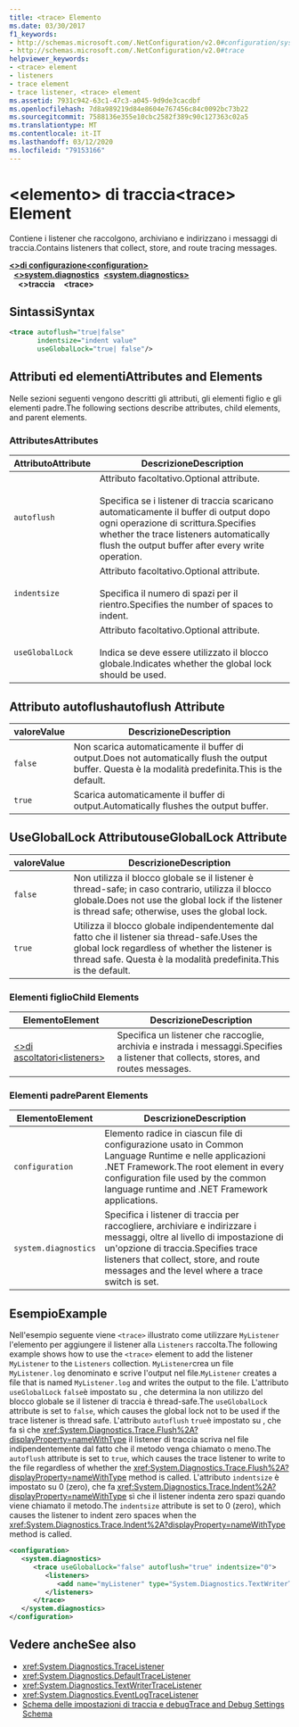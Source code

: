 ```yaml
---
title: <trace> Elemento
ms.date: 03/30/2017
f1_keywords:
- http://schemas.microsoft.com/.NetConfiguration/v2.0#configuration/system.diagnostics/trace
- http://schemas.microsoft.com/.NetConfiguration/v2.0#trace
helpviewer_keywords:
- <trace> element
- listeners
- trace element
- trace listener, <trace> element
ms.assetid: 7931c942-63c1-47c3-a045-9d9de3cacdbf
ms.openlocfilehash: 7d8a989219d84e8604e767456c84c0092bc73b22
ms.sourcegitcommit: 7588136e355e10cbc2582f389c90c127363c02a5
ms.translationtype: MT
ms.contentlocale: it-IT
ms.lasthandoff: 03/12/2020
ms.locfileid: "79153166"
---
```

# <a name="trace-element"></a><span data-ttu-id="7f446-102">\<elemento> di traccia</span><span class="sxs-lookup"><span data-stu-id="7f446-102">\<trace> Element</span></span>
<span data-ttu-id="7f446-103">Contiene i listener che raccolgono, archiviano e indirizzano i messaggi di traccia.</span><span class="sxs-lookup"><span data-stu-id="7f446-103">Contains listeners that collect, store, and route tracing messages.</span></span>  
  
[<span data-ttu-id="7f446-104">**\<>di configurazione**</span><span class="sxs-lookup"><span data-stu-id="7f446-104">**\<configuration>**</span></span>](../configuration-element.md)  
<span data-ttu-id="7f446-105">&nbsp;&nbsp;[**\<>system.diagnostics**](system-diagnostics-element.md)</span><span class="sxs-lookup"><span data-stu-id="7f446-105">&nbsp;&nbsp;[**\<system.diagnostics>**](system-diagnostics-element.md)</span></span>  
<span data-ttu-id="7f446-106">&nbsp;&nbsp;&nbsp;&nbsp;**\<>traccia**</span><span class="sxs-lookup"><span data-stu-id="7f446-106">&nbsp;&nbsp;&nbsp;&nbsp;**\<trace>**</span></span>  
  
## <a name="syntax"></a><span data-ttu-id="7f446-107">Sintassi</span><span class="sxs-lookup"><span data-stu-id="7f446-107">Syntax</span></span>  
  
```xml  
<trace autoflush="true|false"
       indentsize="indent value"  
       useGlobalLock="true| false"/>  
```  
  
## <a name="attributes-and-elements"></a><span data-ttu-id="7f446-108">Attributi ed elementi</span><span class="sxs-lookup"><span data-stu-id="7f446-108">Attributes and Elements</span></span>  
 <span data-ttu-id="7f446-109">Nelle sezioni seguenti vengono descritti gli attributi, gli elementi figlio e gli elementi padre.</span><span class="sxs-lookup"><span data-stu-id="7f446-109">The following sections describe attributes, child elements, and parent elements.</span></span>  
  
### <a name="attributes"></a><span data-ttu-id="7f446-110">Attributes</span><span class="sxs-lookup"><span data-stu-id="7f446-110">Attributes</span></span>  
  
|<span data-ttu-id="7f446-111">Attributo</span><span class="sxs-lookup"><span data-stu-id="7f446-111">Attribute</span></span>|<span data-ttu-id="7f446-112">Descrizione</span><span class="sxs-lookup"><span data-stu-id="7f446-112">Description</span></span>|  
|---------------|-----------------|  
|`autoflush`|<span data-ttu-id="7f446-113">Attributo facoltativo.</span><span class="sxs-lookup"><span data-stu-id="7f446-113">Optional attribute.</span></span><br /><br /> <span data-ttu-id="7f446-114">Specifica se i listener di traccia scaricano automaticamente il buffer di output dopo ogni operazione di scrittura.</span><span class="sxs-lookup"><span data-stu-id="7f446-114">Specifies whether the trace listeners automatically flush the output buffer after every write operation.</span></span>|  
|`indentsize`|<span data-ttu-id="7f446-115">Attributo facoltativo.</span><span class="sxs-lookup"><span data-stu-id="7f446-115">Optional attribute.</span></span><br /><br /> <span data-ttu-id="7f446-116">Specifica il numero di spazi per il rientro.</span><span class="sxs-lookup"><span data-stu-id="7f446-116">Specifies the number of spaces to indent.</span></span>|  
|`useGlobalLock`|<span data-ttu-id="7f446-117">Attributo facoltativo.</span><span class="sxs-lookup"><span data-stu-id="7f446-117">Optional attribute.</span></span><br /><br /> <span data-ttu-id="7f446-118">Indica se deve essere utilizzato il blocco globale.</span><span class="sxs-lookup"><span data-stu-id="7f446-118">Indicates whether the global lock should be used.</span></span>|  
  
## <a name="autoflush-attribute"></a><span data-ttu-id="7f446-119">Attributo autoflush</span><span class="sxs-lookup"><span data-stu-id="7f446-119">autoflush Attribute</span></span>  
  
|<span data-ttu-id="7f446-120">valore</span><span class="sxs-lookup"><span data-stu-id="7f446-120">Value</span></span>|<span data-ttu-id="7f446-121">Descrizione</span><span class="sxs-lookup"><span data-stu-id="7f446-121">Description</span></span>|  
|-----------|-----------------|  
|`false`|<span data-ttu-id="7f446-122">Non scarica automaticamente il buffer di output.</span><span class="sxs-lookup"><span data-stu-id="7f446-122">Does not automatically flush the output buffer.</span></span> <span data-ttu-id="7f446-123">Questa è la modalità predefinita.</span><span class="sxs-lookup"><span data-stu-id="7f446-123">This is the default.</span></span>|  
|`true`|<span data-ttu-id="7f446-124">Scarica automaticamente il buffer di output.</span><span class="sxs-lookup"><span data-stu-id="7f446-124">Automatically flushes the output buffer.</span></span>|  
  
## <a name="usegloballock-attribute"></a><span data-ttu-id="7f446-125">UseGlobalLock Attributo</span><span class="sxs-lookup"><span data-stu-id="7f446-125">useGlobalLock Attribute</span></span>  
  
|<span data-ttu-id="7f446-126">valore</span><span class="sxs-lookup"><span data-stu-id="7f446-126">Value</span></span>|<span data-ttu-id="7f446-127">Descrizione</span><span class="sxs-lookup"><span data-stu-id="7f446-127">Description</span></span>|  
|-----------|-----------------|  
|`false`|<span data-ttu-id="7f446-128">Non utilizza il blocco globale se il listener è thread-safe; in caso contrario, utilizza il blocco globale.</span><span class="sxs-lookup"><span data-stu-id="7f446-128">Does not use the global lock if the listener is thread safe; otherwise, uses the global lock.</span></span>|  
|`true`|<span data-ttu-id="7f446-129">Utilizza il blocco globale indipendentemente dal fatto che il listener sia thread-safe.</span><span class="sxs-lookup"><span data-stu-id="7f446-129">Uses the global lock regardless of whether the listener is thread safe.</span></span> <span data-ttu-id="7f446-130">Questa è la modalità predefinita.</span><span class="sxs-lookup"><span data-stu-id="7f446-130">This is the default.</span></span>|  
  
### <a name="child-elements"></a><span data-ttu-id="7f446-131">Elementi figlio</span><span class="sxs-lookup"><span data-stu-id="7f446-131">Child Elements</span></span>  
  
|<span data-ttu-id="7f446-132">Elemento</span><span class="sxs-lookup"><span data-stu-id="7f446-132">Element</span></span>|<span data-ttu-id="7f446-133">Descrizione</span><span class="sxs-lookup"><span data-stu-id="7f446-133">Description</span></span>|  
|-------------|-----------------|  
|[<span data-ttu-id="7f446-134">\<>di ascoltatori</span><span class="sxs-lookup"><span data-stu-id="7f446-134">\<listeners></span></span>](listeners-element-for-trace.md)|<span data-ttu-id="7f446-135">Specifica un listener che raccoglie, archivia e instrada i messaggi.</span><span class="sxs-lookup"><span data-stu-id="7f446-135">Specifies a listener that collects, stores, and routes messages.</span></span>|  
  
### <a name="parent-elements"></a><span data-ttu-id="7f446-136">Elementi padre</span><span class="sxs-lookup"><span data-stu-id="7f446-136">Parent Elements</span></span>  
  
|<span data-ttu-id="7f446-137">Elemento</span><span class="sxs-lookup"><span data-stu-id="7f446-137">Element</span></span>|<span data-ttu-id="7f446-138">Descrizione</span><span class="sxs-lookup"><span data-stu-id="7f446-138">Description</span></span>|  
|-------------|-----------------|  
|`configuration`|<span data-ttu-id="7f446-139">Elemento radice in ciascun file di configurazione usato in Common Language Runtime e nelle applicazioni .NET Framework.</span><span class="sxs-lookup"><span data-stu-id="7f446-139">The root element in every configuration file used by the common language runtime and .NET Framework applications.</span></span>|  
|`system.diagnostics`|<span data-ttu-id="7f446-140">Specifica i listener di traccia per raccogliere, archiviare e indirizzare i messaggi, oltre al livello di impostazione di un'opzione di traccia.</span><span class="sxs-lookup"><span data-stu-id="7f446-140">Specifies trace listeners that collect, store, and route messages and the level where a trace switch is set.</span></span>|  
  
## <a name="example"></a><span data-ttu-id="7f446-141">Esempio</span><span class="sxs-lookup"><span data-stu-id="7f446-141">Example</span></span>  
 <span data-ttu-id="7f446-142">Nell'esempio seguente viene `<trace>` illustrato come utilizzare `MyListener` l'elemento per aggiungere il listener alla `Listeners` raccolta.</span><span class="sxs-lookup"><span data-stu-id="7f446-142">The following example shows how to use the `<trace>` element to add the listener `MyListener` to the `Listeners` collection.</span></span> <span data-ttu-id="7f446-143">`MyListener`crea un file `MyListener.log` denominato e scrive l'output nel file.</span><span class="sxs-lookup"><span data-stu-id="7f446-143">`MyListener` creates a file that is named `MyListener.log` and writes the output to the file.</span></span> <span data-ttu-id="7f446-144">L'attributo `useGlobalLock` `false`è impostato su , che determina la non utilizzo del blocco globale se il listener di traccia è thread-safe.</span><span class="sxs-lookup"><span data-stu-id="7f446-144">The `useGlobalLock` attribute is set to `false`, which causes the global lock not to be used if the trace listener is thread safe.</span></span> <span data-ttu-id="7f446-145">L'attributo `autoflush` `true`è impostato su , che fa sì che <xref:System.Diagnostics.Trace.Flush%2A?displayProperty=nameWithType> il listener di traccia scriva nel file indipendentemente dal fatto che il metodo venga chiamato o meno.</span><span class="sxs-lookup"><span data-stu-id="7f446-145">The `autoflush` attribute is set to `true`, which causes the trace listener to write to the file regardless of whether the <xref:System.Diagnostics.Trace.Flush%2A?displayProperty=nameWithType> method is called.</span></span> <span data-ttu-id="7f446-146">L'attributo `indentsize` è impostato su 0 (zero), che fa <xref:System.Diagnostics.Trace.Indent%2A?displayProperty=nameWithType> sì che il listener indenta zero spazi quando viene chiamato il metodo.</span><span class="sxs-lookup"><span data-stu-id="7f446-146">The `indentsize` attribute is set to 0 (zero), which causes the listener to indent zero spaces when the <xref:System.Diagnostics.Trace.Indent%2A?displayProperty=nameWithType> method is called.</span></span>  
  
```xml  
<configuration>  
   <system.diagnostics>  
      <trace useGlobalLock="false" autoflush="true" indentsize="0">  
         <listeners>  
            <add name="myListener" type="System.Diagnostics.TextWriterTraceListener, system version=1.0.3300.0, Culture=neutral, PublicKeyToken=b77a5c561934e089" initializeData="c:\myListener.log" />  
         </listeners>  
      </trace>  
   </system.diagnostics>  
</configuration>  
```  
  
## <a name="see-also"></a><span data-ttu-id="7f446-147">Vedere anche</span><span class="sxs-lookup"><span data-stu-id="7f446-147">See also</span></span>

- <xref:System.Diagnostics.TraceListener>
- <xref:System.Diagnostics.DefaultTraceListener>
- <xref:System.Diagnostics.TextWriterTraceListener>
- <xref:System.Diagnostics.EventLogTraceListener>
- [<span data-ttu-id="7f446-148">Schema delle impostazioni di traccia e debug</span><span class="sxs-lookup"><span data-stu-id="7f446-148">Trace and Debug Settings Schema</span></span>](index.md)
